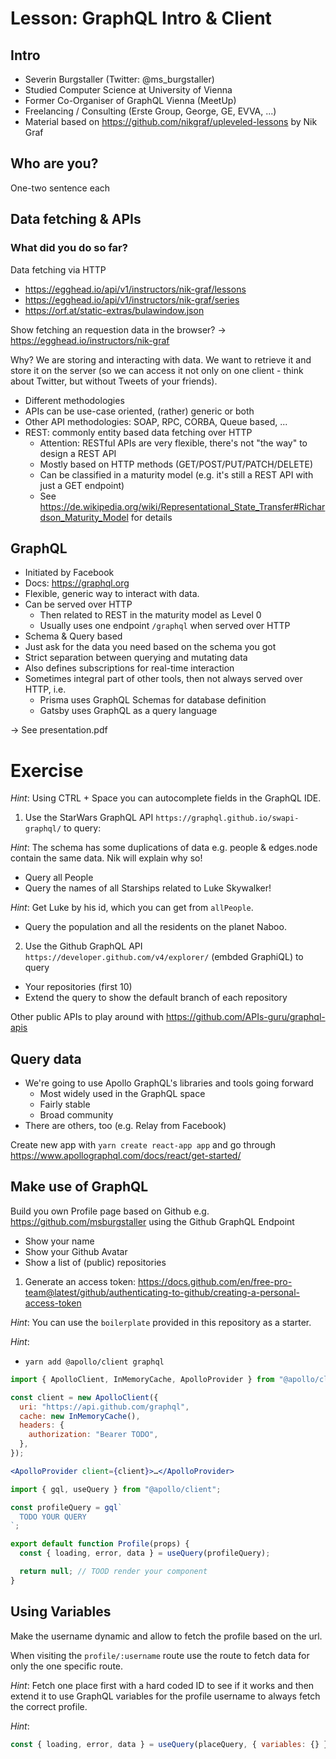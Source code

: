 # Lesson: GraphQL Intro & Client

## Intro

- Severin Burgstaller (Twitter: @ms_burgstaller)
- Studied Computer Science at University of Vienna
- Former Co-Organiser of GraphQL Vienna (MeetUp)
- Freelancing / Consulting (Erste Group, George, GE, EVVA, ...)
- Material based on https://github.com/nikgraf/upleveled-lessons by Nik Graf

## Who are you?

One-two sentence each

## Data fetching & APIs

### What did you do so far?

Data fetching via HTTP

- https://egghead.io/api/v1/instructors/nik-graf/lessons
- https://egghead.io/api/v1/instructors/nik-graf/series
- https://orf.at/static-extras/bulawindow.json

Show fetching an requestion data in the browser?
-> https://egghead.io/instructors/nik-graf

Why? We are storing and interacting with data. We want to retrieve it and store it on the server (so we can access it not only on one client - think about Twitter, but without Tweets of your friends).

- Different methodologies
- APIs can be use-case oriented, (rather) generic or both
- Other API methodologies: SOAP, RPC, CORBA, Queue based, ...
- REST: commonly entity based data fetching over HTTP
  - Attention: RESTful APIs are very flexible, there's not "the way" to design a REST API
  - Mostly based on HTTP methods (GET/POST/PUT/PATCH/DELETE)
  - Can be classified in a maturity model (e.g. it's still a REST API with just a GET endpoint)
  - See https://de.wikipedia.org/wiki/Representational_State_Transfer#Richardson_Maturity_Model for details

## GraphQL

- Initiated by Facebook
- Docs: https://graphql.org
- Flexible, generic way to interact with data.
- Can be served over HTTP
  - Then related to REST in the maturity model as Level 0
  - Usually uses one endpoint `/graphql` when served over HTTP
- Schema & Query based
- Just ask for the data you need based on the schema you got
- Strict separation between querying and mutating data
- Also defines subscriptions for real-time interaction
- Sometimes integral part of other tools, then not always served over HTTP, i.e.
  - Prisma uses GraphQL Schemas for database definition
  - Gatsby uses GraphQL as a query language

-> See presentation.pdf

# Exercise

_Hint_: Using CTRL + Space you can autocomplete fields in the GraphQL IDE.

1. Use the StarWars GraphQL API `https://graphql.github.io/swapi-graphql/` to query:

_Hint_: The schema has some duplications of data e.g. people & edges.node contain the same data. Nik will explain why so!

- Query all People
- Query the names of all Starships related to Luke Skywalker!

_Hint_: Get Luke by his id, which you can get from `allPeople`.

- Query the population and all the residents on the planet Naboo.

2. Use the Github GraphQL API `https://developer.github.com/v4/explorer/` (embded GraphiQL) to query

- Your repositories (first 10)
- Extend the query to show the default branch of each repository

Other public APIs to play around with https://github.com/APIs-guru/graphql-apis

## Query data

- We're going to use Apollo GraphQL's libraries and tools going forward
  - Most widely used in the GraphQL space
  - Fairly stable
  - Broad community
- There are others, too (e.g. Relay from Facebook)

Create new app with `yarn create react-app app` and go through
https://www.apollographql.com/docs/react/get-started/

## Make use of GraphQL

Build you own Profile page based on Github e.g. https://github.com/msburgstaller using the Github GraphQL Endpoint

- Show your name
- Show your Github Avatar
- Show a list of (public) repositories

1. Generate an access token:
   https://docs.github.com/en/free-pro-team@latest/github/authenticating-to-github/creating-a-personal-access-token

_Hint_: You can use the `boilerplate` provided in this repository as a starter.

_Hint_:

- `yarn add @apollo/client graphql`

```js
import { ApolloClient, InMemoryCache, ApolloProvider } from "@apollo/client";

const client = new ApolloClient({
  uri: "https://api.github.com/graphql",
  cache: new InMemoryCache(),
  headers: {
    authorization: "Bearer TODO",
  },
});
```

```jsx
<ApolloProvider client={client}>…</ApolloProvider>
```

```jsx
import { gql, useQuery } from "@apollo/client";

const profileQuery = gql`
  TODO YOUR QUERY
`;

export default function Profile(props) {
  const { loading, error, data } = useQuery(profileQuery);

  return null; // TOOD render your component
}
```

## Using Variables

Make the username dynamic and allow to fetch the profile based on the url.

When visiting the `profile/:username` route use the route to fetch data for only the one specific route.

_Hint_: Fetch one place first with a hard coded ID to see if it works and then extend it to use GraphQL variables for the profile username to always fetch the correct profile.

_Hint_:

```jsx
const { loading, error, data } = useQuery(placeQuery, { variables: {} });
```

